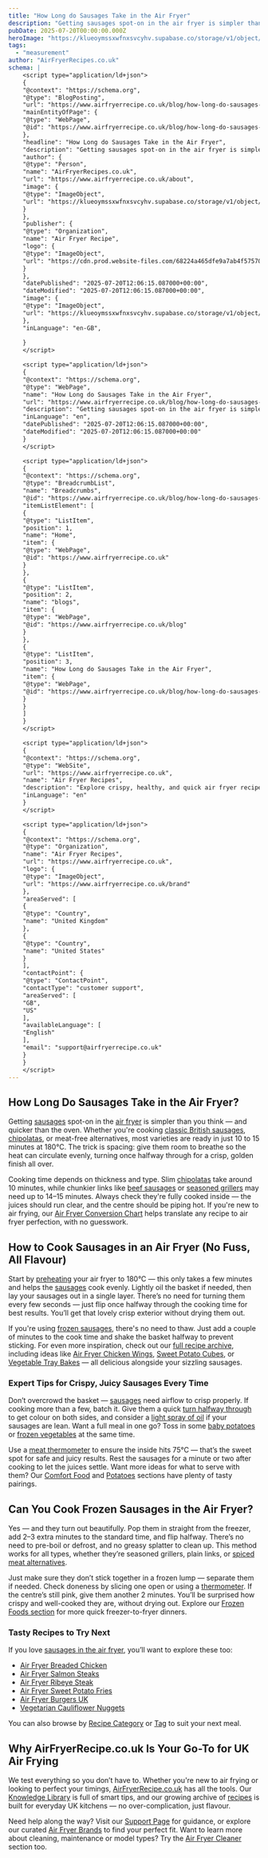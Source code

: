 ```yaml
---
title: "How Long do Sausages Take in the Air Fryer"
description: "Getting sausages spot-on in the air fryer is simpler than you think — and quicker than the oven. Whether you're cooking classic British sausages, chipolatas, or meat-free alternatives, most varieties are ready in just 10 to 15 minutes at 180°C. The trick is spacing: give them room to breathe so the heat can circulate evenly, turning once halfway through for a crisp, golden finish all over."
pubDate: 2025-07-20T00:00:00.000Z
heroImage: "https://klueoymssxwfnxsvcyhv.supabase.co/storage/v1/object/public/Shmucket/how-long-do-sausages-take-in-the-air-fryer.png"
tags:
  - "measurement"
author: "AirFryerRecipes.co.uk"
schema: |
    <script type="application/ld+json">
    {
    "@context": "https://schema.org",
    "@type": "BlogPosting",
    "url": "https://www.airfryerrecipe.co.uk/blog/how-long-do-sausages-take-in-the-air-fryer",
    "mainEntityOfPage": {
    "@type": "WebPage",
    "@id": "https://www.airfryerrecipe.co.uk/blog/how-long-do-sausages-take-in-the-air-fryer"
    },
    "headline": "How Long do Sausages Take in the Air Fryer",
    "description": "Getting sausages spot-on in the air fryer is simpler than you think — and quicker than the oven. Whether you're cooking classic British sausages, chipolatas, or meat-free alternatives, most varieties are ready in just 10 to 15 minutes at 180°C. The trick is spacing: give them room to breathe so the heat can circulate evenly, turning once halfway through for a crisp, golden finish all over.",
    "author": {
    "@type": "Person",
    "name": "AirFryerRecipes.co.uk",
    "url": "https://www.airfryerrecipe.co.uk/about",
    "image": {
    "@type": "ImageObject",
    "url": "https://klueoymssxwfnxsvcyhv.supabase.co/storage/v1/object/public/Shmucket/Me.jpg"
    }
    },
    "publisher": {
    "@type": "Organization",
    "name": "Air Fryer Recipe",
    "logo": {
    "@type": "ImageObject",
    "url": "https://cdn.prod.website-files.com/68224a465dfe9a7ab4f57570/6844191451a8b2f1e37e63cc_Untitled%20design%20-%202025-06-05T205644.948%20(1).png"
    }
    },
    "datePublished": "2025-07-20T12:06:15.087000+00:00",
    "dateModified": "2025-07-20T12:06:15.087000+00:00",
    "image": {
    "@type": "ImageObject",
    "url": "https://klueoymssxwfnxsvcyhv.supabase.co/storage/v1/object/public/Shmucket/how-long-do-sausages-take-in-the-air-fryer.png"
    },
    "inLanguage": "en-GB",
    
    }
    </script>

    <script type="application/ld+json">
    {
    "@context": "https://schema.org",
    "@type": "WebPage",
    "name": "How Long do Sausages Take in the Air Fryer",
    "url": "https://www.airfryerrecipe.co.uk/blog/how-long-do-sausages-take-in-the-air-fryer",
    "description": "Getting sausages spot-on in the air fryer is simpler than you think — and quicker than the oven. Whether you're cooking classic British sausages, chipolatas, or meat-free alternatives, most varieties are ready in just 10 to 15 minutes at 180°C. The trick is spacing: give them room to breathe so the heat can circulate evenly, turning once halfway through for a crisp, golden finish all over.",
    "inLanguage": "en",
    "datePublished": "2025-07-20T12:06:15.087000+00:00",
    "dateModified": "2025-07-20T12:06:15.087000+00:00"
    }
    </script>

    <script type="application/ld+json">
    {
    "@context": "https://schema.org",
    "@type": "BreadcrumbList",
    "name": "Breadcrumbs",
    "@id": "https://www.airfryerrecipe.co.uk/blog/how-long-do-sausages-take-in-the-air-fryer#breadcrumbs",
    "itemListElement": [
    {
    "@type": "ListItem",
    "position": 1,
    "name": "Home",
    "item": {
    "@type": "WebPage",
    "@id": "https://www.airfryerrecipe.co.uk"
    }
    },
    {
    "@type": "ListItem",
    "position": 2,
    "name": "blogs",
    "item": {
    "@type": "WebPage",
    "@id": "https://www.airfryerrecipe.co.uk/blog"
    }
    },
    {
    "@type": "ListItem",
    "position": 3,
    "name": "How Long do Sausages Take in the Air Fryer",
    "item": {
    "@type": "WebPage",
    "@id": "https://www.airfryerrecipe.co.uk/blog/how-long-do-sausages-take-in-the-air-fryer"
    }
    }
    ]
    }
    </script>

    <script type="application/ld+json">
    {
    "@context": "https://schema.org",
    "@type": "WebSite",
    "url": "https://www.airfryerrecipe.co.uk",
    "name": "Air Fryer Recipes",
    "description": "Explore crispy, healthy, and quick air fryer recipes from around the world. Perfect for everyday meals.",
    "inLanguage": "en"
    }
    </script>

    <script type="application/ld+json">
    {
    "@context": "https://schema.org",
    "@type": "Organization",
    "name": "Air Fryer Recipes",
    "url": "https://www.airfryerrecipe.co.uk",
    "logo": {
    "@type": "ImageObject",
    "url": "https://www.airfryerrecipe.co.uk/brand"
    },
    "areaServed": [
    {
    "@type": "Country",
    "name": "United Kingdom"
    },
    {
    "@type": "Country",
    "name": "United States"
    }
    ],
    "contactPoint": {
    "@type": "ContactPoint",
    "contactType": "customer support",
    "areaServed": [
    "GB",
    "US"
    ],
    "availableLanguage": [
    "English"
    ],
    "email": "support@airfryerrecipe.co.uk"
    }
    }
    </script>
---
```


<h2 id=""><strong id="">How Long Do Sausages Take in the Air Fryer?</strong></h2><p id="">Getting <a target="_new" href="https://www.airfryerrecipe.co.uk/recipes" id="">sausages</a> spot-on in the <a target="_new" href="https://www.airfryerrecipe.co.uk" id="">air fryer</a> is simpler than you think — and quicker than the oven. Whether you're cooking <a target="_new" href="https://www.airfryerrecipe.co.uk/recipe-category/lamb" id="">classic British sausages</a>, <a target="_new" href="https://www.airfryerrecipe.co.uk/recipes/air-fryer-chicken-mini-fillets" id="">chipolatas</a>, or <a target="_new" id="">meat-free alternatives</a>, most varieties are ready in just 10 to 15 minutes at 180°C. The trick is spacing: give them room to breathe so the heat can circulate evenly, turning once halfway through for a crisp, golden finish all over.</p><p id="">Cooking time depends on thickness and type. Slim <a target="_new" href="https://www.airfryerrecipe.co.uk/recipes/air-fryer-thin-steak" id="">chipolatas</a> take around 10 minutes, while chunkier links like <a target="_new" href="https://www.airfryerrecipe.co.uk/recipe-category/beef" id="">beef sausages</a> or <a target="_new" href="https://www.airfryerrecipe.co.uk/recipes/air-fryer-ribeye-steak" id="">seasoned grillers</a> may need up to 14–15 minutes. Always check they're fully cooked inside — the juices should run clear, and the centre should be piping hot. If you're new to air frying, our <a target="_new" href="https://www.airfryerrecipe.co.uk/air-fryer-conversion-chart" id="">Air Fryer Conversion Chart</a> helps translate any recipe to air fryer perfection, with no guesswork.</p><h2 id="">How to Cook Sausages in an Air Fryer (No Fuss, All Flavour)</h2><p id="">Start by <a target="_new" href="https://www.airfryerrecipe.co.uk/air-fryer-knowledge-library" id="">preheating</a> your air fryer to 180°C — this only takes a few minutes and helps the <a target="_new" href="https://www.airfryerrecipe.co.uk/recipes/air-fryer-sausage-veg-tray-bake" id="">sausages</a> cook evenly. Lightly oil the basket if needed, then lay your sausages out in a single layer. There’s no need for turning them every few seconds — just flip once halfway through the cooking time for best results. You’ll get that lovely crisp exterior without drying them out.</p><p id="">If you're using <a target="_new" href="https://www.airfryerrecipe.co.uk/recipe-category/frozen-foods" id="">frozen sausages</a>, there's no need to thaw. Just add a couple of minutes to the cook time and shake the basket halfway to prevent sticking. For even more inspiration, check out our <a target="_new" href="https://www.airfryerrecipe.co.uk/recipes" id="">full recipe archive</a>, including ideas like <a target="_new" href="https://www.airfryerrecipe.co.uk/recipes/air-fryer-chicken-wings" id="">Air Fryer Chicken Wings</a>, <a target="_new" href="https://www.airfryerrecipe.co.uk/recipes/air-fryer-sweet-potato-cubes" id="">Sweet Potato Cubes</a>, or <a target="_new" href="https://www.airfryerrecipe.co.uk/recipes/air-fryer-chicken-vegetable-tray-bake" id="">Vegetable Tray Bakes</a> — all delicious alongside your sizzling sausages.</p><h3 id="">Expert Tips for Crispy, Juicy Sausages Every Time</h3><p id="">Don’t overcrowd the basket — <a target="_new" href="https://www.airfryerrecipe.co.uk/recipes/air-fryer-burgers-uk" id="">sausages</a> need airflow to crisp properly. If cooking more than a few, batch it. Give them a quick <a target="_new" href="https://www.airfryerrecipe.co.uk/recipes/air-fryer-steak-bites-potatoes" id="">turn halfway through</a> to get colour on both sides, and consider a <a target="_new" href="https://www.airfryerrecipe.co.uk/air-fryer-cleaner" id="">light spray of oil</a> if your sausages are lean. Want a full meal in one go? Toss in some <a target="_new" href="https://www.airfryerrecipe.co.uk/recipes/air-fryer-baby-potatoes" id="">baby potatoes</a> or <a target="_new" href="https://www.airfryerrecipe.co.uk/recipes/air-fryer-frozen-vegetables" id="">frozen vegetables</a> at the same time.</p><p id="">Use a <a target="_new" href="https://www.airfryerrecipe.co.uk/air-fryer-knowledge-library" id="">meat thermometer</a> to ensure the inside hits 75°C — that’s the sweet spot for safe and juicy results. Rest the sausages for a minute or two after cooking to let the juices settle. Want more ideas for what to serve with them? Our <a target="_new" href="https://www.airfryerrecipe.co.uk/categories/comfort-food" id="">Comfort Food</a> and <a target="_new" href="https://www.airfryerrecipe.co.uk/recipe-category/potatoes" id="">Potatoes</a> sections have plenty of tasty pairings.</p><h2 id="">Can You Cook Frozen Sausages in the Air Fryer?</h2><p id="">Yes — and they turn out beautifully. Pop them in straight from the freezer, add 2–3 extra minutes to the standard time, and flip halfway. There’s no need to pre-boil or defrost, and no greasy splatter to clean up. This method works for all types, whether they’re seasoned grillers, plain links, or <a target="_new" href="https://www.airfryerrecipe.co.uk/recipes/crispy-air-fried-tofu" id="">spiced meat alternatives</a>.</p><p id="">Just make sure they don’t stick together in a frozen lump — separate them if needed. Check doneness by slicing one open or using a <a target="_new" href="https://www.airfryerrecipe.co.uk/air-fryer-knowledge-library" id="">thermometer</a>. If the centre’s still pink, give them another 2 minutes. You’ll be surprised how crispy and well-cooked they are, without drying out. Explore our <a target="_new" href="https://www.airfryerrecipe.co.uk/recipe-category/frozen-foods" id="">Frozen Foods section</a> for more quick freezer-to-fryer dinners.</p><h3 id="">Tasty Recipes to Try Next</h3><p id="">If you love <a target="_new" href="https://www.airfryerrecipe.co.uk/recipes/air-fryer-sausage-veg-tray-bake" id="">sausages in the air fryer</a>, you’ll want to explore these too:</p><ul id=""><li id=""><a target="_new" href="https://www.airfryerrecipe.co.uk/recipes/air-fryer-breaded-chicken" id="">Air Fryer Breaded Chicken</a></li><li id=""><a target="_new" href="https://www.airfryerrecipe.co.uk/recipes/air-fryer-salmon-steaks" id="">Air Fryer Salmon Steaks</a></li><li id=""><a href="https://www.airfryerrecipe.co.uk/recipes/air-fryer-ribeye-steak" id="">Air Fryer Ribeye Steak</a></li><li id=""><a target="_new" href="https://www.airfryerrecipe.co.uk/recipes/air-fryer-sweet-potato-fries" id="">Air Fryer Sweet Potato Fries</a></li><li id=""><a target="_new" href="https://www.airfryerrecipe.co.uk/recipes/air-fryer-burgers-uk" id="">Air Fryer Burgers UK</a></li><li id=""><a target="_new" href="https://www.airfryerrecipe.co.uk/recipes/air-fryer-cauliflower-nuggets" id="">Vegetarian Cauliflower Nuggets</a></li></ul><p id="">You can also browse by <a target="_new" href="https://www.airfryerrecipe.co.uk/recipe-category/chicken" id="">Recipe Category</a> or <a target="_new" href="https://www.airfryerrecipe.co.uk/categories/snacks" id="">Tag</a> to suit your next meal.</p><h2 id="">Why AirFryerRecipe.co.uk Is Your Go-To for UK Air Frying</h2><p id="">We test everything so you don’t have to. Whether you're new to air frying or looking to perfect your timings, <a href="https://www.airfryerrecipe.co.uk" id="">AirFryerRecipe.co.uk</a> has all the tools. Our <a target="_new" href="https://www.airfryerrecipe.co.uk/air-fryer-knowledge-library" id="">Knowledge Library</a> is full of smart tips, and our growing archive of <a target="_new" href="https://www.airfryerrecipe.co.uk/recipes" id="">recipes</a> is built for everyday UK kitchens — no over-complication, just flavour.</p><p id="">Need help along the way? Visit our <a target="_new" href="https://www.airfryerrecipe.co.uk/support" id="">Support Page</a> for guidance, or explore our curated <a target="_new" href="https://www.airfryerrecipe.co.uk/air-fryer-brands" id="">Air Fryer Brands</a> to find your perfect fit. Want to learn more about cleaning, maintenance or model types? Try the <a target="_new" href="https://www.airfryerrecipe.co.uk/air-fryer-cleaner" id="">Air Fryer Cleaner</a> section too.</p><p id="">‍</p>
